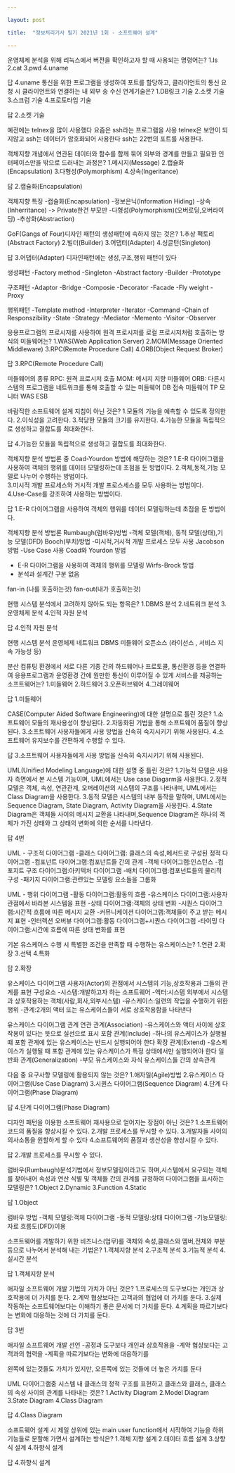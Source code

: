 ```yaml
---

layout: post

title:  "정보처리기사 필기 2021년 1회 - 소프트웨어 설계"

---
```


운영체제 분석을 위해 리눅스에서 버전을 확인하고자 할 때 사용되는 명령어는?
1.Is
2.cat
3.pwd
4.uname 

답 4.uname
통신을 위한 프로그램을 생성하여 포트를 할당하고,
클라이언트의 통신 요청 시 클라이언트와 연결하는
내 외부 송 수신 연계기술은?
1.DB링크 기술
2.소켓 기술
3.스크럼 기술
4.프로토타입 기술

답 2.소켓 기술

예전에는 telnex을 많이 사용했다 요즘은 ssh라는 프로그램을 사용
telnex은 보안이 되지않고 ssh는 데이터가 암호화되어 사용한다
ssh는 22번의 포트를 사용한다.

객체지향 개념에서 연관된 데이터와 함수를 함께
묶어 외부와 경계를 만들고 필요한 인터페이스만을 
밖으로 드러내는 과정은?
1.메시지(Message)
2.캡슐화(Encapsulation)
3.다형성(Polymorphism)
4.상속(Ingeritance)

답 2.캡슐화(Encapsulation)

객체지향 특징
-캡슐화(Encapsulation)
-정보은닉(Information Hiding)
-상속(Inherritance) -> Private한건 부모만 
-다형성(Polymorphism)(오버로딩,오버라이딩)
-추상화(Abstraction)

GoF(Gangs of Four)디자인 패턴의 생성패턴에
속하지 않는 것은?
1.추상 팩토리(Abstract Factory)
2.빌더(Builder)
3.어댑터(Adapter)
4.싱글턴(Singleton)

답 3.어댑터(Adapter)
디자인패턴에는 생성,구조,행위 패턴이 있다

생성패턴
-Factory method
-Singleton
-Abstract factory
-Builder
-Prototype

구조패턴
-Adaptor
-Bridge
-Composie
-Decorator
-Facade
-Fly weight
-Proxy

행위패턴
-Template method
-Interpreter
-Iterator
-Command
-Chain of Responszibility
-State
-Strategy
-Mediator
-Memento
-Visitor
-Observer

응용프로그램의 프로시저를 사용하여 원격 프로시저를
로컬 프로시저처럼 호출하는 방식의 미들웨어는?
1.WAS(Web Application Server)
2.MOM(Message Oriented Middleware)
3.RPC(Remote Procedure Call)
4.ORB(Object Request Broker)

답 3.RPC(Remote Procedure Call)

미들웨어의 종류
RPC: 원격 프로시저 호출
MOM: 메시지 지향 미들웨어
ORB: 다른시스템의 프로그램을 네트워크를 통해 호출할 수 있는 미들웨어
DB 접속 미들웨어
TP 모니터
WAS
ESB

바람직한 소프트웨어 설계 지침이 아닌 것은?
1.모듈의 기능을 예측할 수 있도록 정의한다.
2.이식성을 고려한다.
3.적당한 모듈의 크기를 유지한다.
4.가능한 모듈을 독립적으로 생성하고 결합도를 최대화한다.

답 4.가능한 모듈을 독립적으로 생성하고 결합도를 최대화한다.

객체지향 분석 방법론 중 Coad-Yourdon 방법에 해당하는 것은?
1.E-R 다이어그램을 사용하여 객체의 행위를 데이터 
모델링하는데 초점을 둔 방법이다.
2.객체,동적,기능 모델로 나누어 수행하는 방법이다.   
3.미시적 개발 프로세스와 거시적 개발 프로스세스를 모두
 사용하는 방법이다.  
4.Use-Case를 강조하여 사용하는 방법이다.

답 1.E-R 다이어그램을 사용하여 객체의 행위를 데이터 
모델링하는데 초점을 둔 방법이다.

객체지향 분석 방법론
Rumbaugh(럼바우)방법
-객체 모델(객체), 동적 모델(상태),기능 모델(DFD)
Booch(부치)방법
-미시적,거시적 개발 프로세스 모두 사용
Jacobson 방법
-Use Case 사용
Coad와 Yourdon 방법
- E-R 다이어그램을 사용하여 객체의 행위를 모델링
Wirfs-Brock 방법
- 분석과 설계간 구분 없음

fan-in (나를 호출하는것)
fan-out(내가 호출하는것)

현행 시스템 분석에서 고려하지 않아도 되는 항목은?
1.DBMS 분석
2.네트워크 분석
3.운영체제 분석
4.인적 자원 분석

답 4.인적 자원 분석

현행 시스템 분석
운영체제
네트워크
DBMS
미들웨어
오픈소스 (라이선스 , 서비스 지속 가능성 등)

분산 컴퓨팅 환경에서 서로 다른 기종 간의 하드웨어나
프로토콜, 통신환경 등을 연결하여 응용프로그램과
운영환경 간에 원만한 통신이 이루어질 수 있게 서비스를
제공하는 소프트웨어는?
1.미들웨어
2.하드웨어
3.오픈허브웨어
4.그레이웨어

답 1.미들웨어

CASE(Computer Aided Software Engineering)에
대한 설명으로 틀린 것은?
1.소프트웨어 모듈의 재사용성이 향상된다.
2.자동화된 기법을 통해 소프트웨어 품질이 향상된다.
3.소프트웨어 사용자들에게 사용 방법을 신속히 숙지시키기
위해 사용된다.
4.소프트웨어 유지보수를 간편하게 수행할 수 있다.

답  3.소프트웨어 사용자들에게 사용 방법을 신속히 숙지시키기
위해 사용된다.

UML(Unified Modeling Language)에 대한 설명 중 틀린 것은?
1.기능적 모델은 사용자 측면에서 본 시스템 기능이며, UML에서는
Use case Diagarm을 사용한다.
2.정적 모델은 객체, 속성, 연관관계, 오퍼레이션의 시스템의 구조를
나타내며, UML에서는 Class Diagram을 사용한다.
3.동적 모델은 시스템의 내부 동작을 말하며, UML에서는 Sequence
Diagram, State Diagram, Activity Diagram을 사용한다.
4.State Diagram은 객체들 사이의 메시지 교환을 나타내며,Sequence
Diagram은 하나의 객체가 가진 상태와 그 상태의 변화에 의한
순서를 나타낸다.

답 4번

UML - 구조적 다이어그램 
-클래스 다이어그램: 클래스의 속성,메서드로 구성된 정적 다이어그램
-컴포넌트 다이어그램:컴포넌트들 간의 관계
-객체 다이어그램:인스턴스
-컴포지트 구조 다이어그램:아키텍처 다이어그램
-배치 다이어그램:컴포넌트들의 물리적 구성
-패키지 다이어그램:관련있는 모델링 요소들을 그룹화

UML - 행위 다이어그램
-활동 다이어그램:활동의 흐름
-유스케이스 다이어그램:사용자 관점에서 바라본 시스템을 표현
-상태 다이어그램:객체의 상태 변화
-시퀀스 다이어그램:시간적 흐름에 따른 메시지 교환
-커뮤니케이션 다이어그램:객체들이 주고 받는 메시지 표현
-인터렉션 오버뷰 다이어그램:활동 다이어그램+시퀀스 다이어그램
-타이밍 다이어그램:시간에 흐름에 따른 상태 변화를 표현

기본 유스케이스 수행 시 특별한 조건을 만족할 때
수행하는 유스케이스는?
1.연관
2.확장
3.선택
4.특화

답 2.확장

유스케이스 다이어그램
사용자(Actor)의 관점에서 시스템의 기능,상호작용과 그들의 관게를 표현
구성요소
-시스템:개발하고자 하는 소프트웨어
-액터:시스템 외부에서 시스템과 상호작용하는 객체(사람,회사,외부시스템)
-유스케이스:일련의 작업을 수행하기 위한 행위
-관계:2개의 액터 또는 유스케이스들이 서로 상호작용함을 나타낸다

유스케이스 다이어그램 관계
연관 관계(Association)
-유스케이스와 액터 사이에 상호 작용이 있다는 뜻으로 실선으로 표시
포함 관계(Include)
-하나의 유스케이스가 실행될 떄 포함 관계에 있는 유스케이스는 반드시
실행되어야 한다
확장 관계(Extend)
-유스케이스가 실행될 때 포함 관계에 있는 유스케이스가 특정 상태에서만
실행되어야 한다
일반화 관계(Generalization)
-부모 유스케이스와 자식 유스케이스들 간의 상속관계          
             
다음 중 요구사항 모델링에 활용되지 않는 것은?
1.애자일(Agile)방법
2.유스케이스 다이어그램(Use Case Diagram)
3.시퀀스 다이어그램(Sequence Diagram)
4.단계 다이어그램(Phase Diagram)

답   4.단계 다이어그램(Phase Diagram)                   

디자인 패턴을 이용한 소프트웨어 재사용으로 얻어지는
장점이 아닌 것은?
1.소프트웨어 코드의 품질을 향상시킬 수 있다.
2.개발 프로세스를 무시할 수 있다.
3.개발자들 사이의 의사소통을 원할하게 할 수 있다
4.소프트웨어의 품질과 생산성을 향상시킬 수 있다.

답   2.개발 프로세스를 무시할 수 있다.       

럼바우(Rumbaugh)분석기법에서 정보모델링이라고도
하며,시스템에서 요구되는 객체를 찾아내어 속성과
연산 식별 및 객체들 간의 관계를 규정하여 다이어그램을
표시하는 모델링은?
1.Object
2.Dynamic
3.Function
4.Static

답   1.Object                    

럼바우 방법
-객체 모델링:객체 다이어그램
-동적 모델링:상태 다이어그램
-기능모델링: 자료 흐름도(DFD)이용

소프트웨어를 개발하기 위한 비즈니스(업무)를
객체와 속성,클래스와 멤버,전체와 부분 등으로
나누어서 분석해 내는 기법은?
1.객체지향 분석
2.구조적 분석
3.기능적 분석
4.실시간 분석

답 1.객체지향 분석

애자일 소프트웨어 개발 기법의 가치가 아닌 것은?
1.프로세스의 도구보다는 개인과 상호작용에 더 가치를 둔다.
2.계약 협상보다는 고객과의 협업에 더 가치를 둔다.
3.실제 작동하는 소프트웨어보다는 이해하기 좋은 문서에
더 가치를 둔다.
4.계획을 따르기보다는 변화에 대응하는 것에 더 가치를 둔다.

답 3번

애자일 소프트웨어 개발 선언
-공정과 도구보다 개인과 상호작용을
-계약 협상보다는 고객과의 협력을
-계획을 따르기보다는 변화에 대응하기를

왼쪽에 있는것들도 가치가 있지만,
오른쪽에 있는 것들에 더 높은 가치를 둔다

UML 다이어그램중 시스템 내 클래스의 정적 구조를
표현하고 클래스와 클래스, 클래스의 속성 사이의
관계를 나타내는 것은?
1.Activity Diagram
2.Model Diagram
3.State Diagram
4.Class Diagram

답  4.Class Diagram

소프트웨어 설계 시 제일 상위에 있는 main user
function에서 시작하여 기능을 하위 기능들로
분할해 가면서 설계하는 방식은?
1.객체 지향 설계
2.데이터 흐름 설계
3.상향식 설계
4.하향식 설계

답   4.하향식 설계
                                                                                                              
